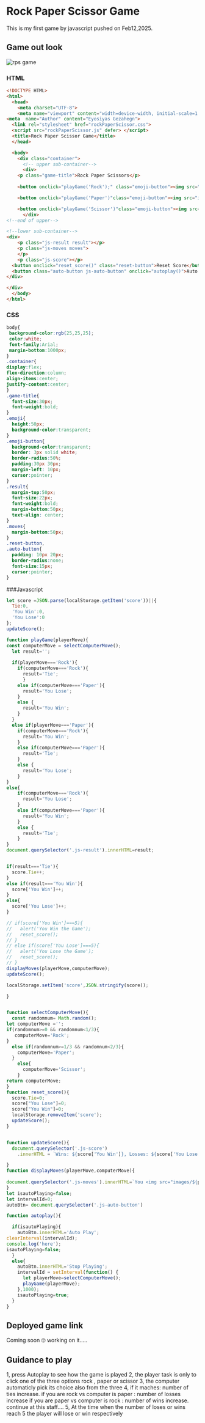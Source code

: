 # Rock Paper Scissor Game

This is my first game by javascript pushed on Feb12,2025.

## Game out look

![rps game](https://github.com/user-attachments/assets/b7ebd83e-2ae4-4a5b-a6f0-c36a4b4b56a0)

### HTML

```html
<!DOCTYPE HTML>
<html>
  <head>
    <meta charset="UTF-8">
    <meta name="viewport" content="width=device-width, initial-scale=1.0" />
<meta  name="Author" content="Eyosiyas Gezahegn">
  <link rel="stylesheet" href="rockPaperScissor.css">
  <script src="rockPaperScissor.js" defer> </script>
  <title>Rock Paper Scissor Game</title>
  </head>

  <body>
    <div class="container">
      <!-- upper sub-container-->
      <div>
    <p class="game-title">Rock Paper Scissors</p>
    
    <button onclick="playGame('Rock');" class="emoji-button"><img src="images/Rock-emoji.png" alt="" class="emoji"></button>

    <button onclick="playGame('Paper')"class="emoji-button"><img src="images/Paper-emoji.png" alt="" class="emoji"></button>

    <button onclick="playGame('Scissor')"class="emoji-button"><img src="images/Scissor-emoji.png" alt="" class="emoji"></button>
      </div>
<!--end of upper-->

<!--lower sub-container-->
<div>
    <p class="js-result result"></p>
    <p class="js-moves moves">
    </p>
    <p class="js-score"></p>
  <button onclick="reset_score()" class="reset-button">Reset Score</button>
  <button class="auto-button js-auto-button" onclick="autoplay()">Auto Play</button>
</div>

</div>
  </body>
</html>

```

### CSS

```css
body{
 background-color:rgb(25,25,25);
 color:white;
 font-family:Arial;
 margin-bottom:1000px;
}
.container{
display:flex;
flex-direction:column;
align-items:center;
justify-content:center;
}
.game-title{
  font-size:30px;
  font-weight:bold;
}
.emoji{
  height:50px;
  background-color:transparent;
}
.emoji-button{
  background-color:transparent;
  border: 3px solid white;
  border-radius:50%;
  padding:30px 30px;
  margin-left: 10px;
  cursor:pointer;
}
.result{
  margin-top:50px;
  font-size:22px;
  font-weight:bold;
  margin-bottom:50px;
  text-align: center;
}
.moves{
  margin-bottom:50px;
}
.reset-button,
.auto-button{
  padding: 10px 20px;
  border-radius:none;
  font-size:15px;
  cursor:pointer;
}
```


###Javascript

```javascript
let score =JSON.parse(localStorage.getItem('score'))||{
  Tie:0,  
  'You Win':0,
  'You Lose':0
};
updateScore();

function playGame(playerMove){
const computerMove = selectComputerMove();
  let result='';
   
  if(playerMove==='Rock'){
    if(computerMove==='Rock'){
      result='Tie';
      }
    else if(computerMove==='Paper'){
      result='You Lose';
    }
    else {
      result='You Win';
    }
  }
  else if(playerMove==='Paper'){
    if(computerMove==='Rock'){
      result='You Win';
    }
    else if(computerMove==='Paper'){
      result='Tie';
    }
    else {
      result='You Lose';
    }
}
else{
    if(computerMove==='Rock'){
      result='You Lose';
    }
    else if(computerMove==='Paper'){
      result='You Win';
    }
    else {
      result='Tie';
    }
}
document.querySelector('.js-result').innerHTML=result;


if(result==='Tie'){
  score.Tie++;
}
else if(result==='You Win'){
  score['You Win']++;
}
else{
  score['You Lose']++;
}

// if(score['You Win']===5){
//   alert('You Win the Game');
//   reset_score();
// }
// else if(score['You Lose']===5){
//   alert('You Lose the Game');
//   reset_score();
// }
displayMoves(playerMove,computerMove);
updateScore();

localStorage.setItem('score',JSON.stringify(score));

}


function selectComputerMove(){
  const randomnum= Math.random();
let computerMove ='';
if(randomnum>=0 && randomnum<1/3){
   computerMove='Rock';
}
  else if(randomnum>=1/3 && randomnum<2/3){
    computerMove='Paper';
  }
    else{
      computerMove='Scissor';
    }
return computerMove;
}
function reset_score(){
  score.Tie=0;
  score["You Lose"]=0;
  score["You Win"]=0;
  localStorage.removeItem('score');
  updateScore();
}


function updateScore(){
  document.querySelector('.js-score')
    .innerHTML = `Wins: ${score['You Win']}, Losses: ${score['You Lose']}, Ties:${score.Tie}`;

}
function displayMoves(playerMove,computerMove){
  
document.querySelector('.js-moves').innerHTML=`You <img src="images/${playerMove}-emoji.png" alt ="" class="emoji"><img src="images/${computerMove}-emoji.png" alt="" class="emoji"> Computer`;
}
let isautoPlaying=false;
let intervalId=0;
autoBtn= document.querySelector('.js-auto-button')

function autoplay(){

  if(isautoPlaying){
    autoBtn.innerHTML='Auto Play';
clearInterval(intervalId);
console.log('here');
isautoPlaying=false;
  }
  else{
    autoBtn.innerHTML='Stop Playing';
    intervalId = setInterval(function() {
      let playerMove=selectComputerMove();
      playGame(playerMove);
    },1000);
    isautoPlaying=true;
  }
}
```

## Deployed game link

Coming soon 🙄 working on it.....

## Guidance to play

1, press Autoplay to see how the game is played
2, the player task is only to click one of the three options rock , paper or scissor
3, the computer automaticly pick its choice also from the three
4, if it maches: number of ties increase.
   if you are rock  vs computer is paper : number of losses increase
   if you are paper vs computer is rock : number of wins increase.
   continue at this staff....
5, At the time when the number of loses or wins reach 5 the player will lose or win respectively
 
